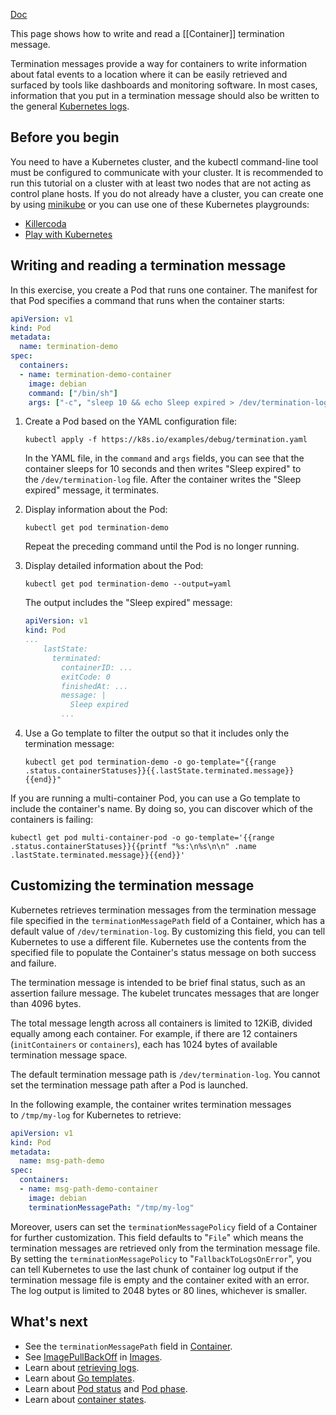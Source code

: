 [Doc](https://kubernetes.io/docs/tasks/debug/debug-application/determine-reason-pod-failure/) 

This page shows how to write and read a [[Container]] termination message.

Termination messages provide a way for containers to write information about fatal events to a location where it can be easily retrieved and surfaced by tools like dashboards and monitoring software. In most cases, information that you put in a termination message should also be written to the general [Kubernetes logs](https://kubernetes.io/docs/concepts/cluster-administration/logging/).

## Before you begin[](https://kubernetes.io/docs/tasks/debug/debug-application/determine-reason-pod-failure/#before-you-begin)

You need to have a Kubernetes cluster, and the kubectl command-line tool must be configured to communicate with your cluster. It is recommended to run this tutorial on a cluster with at least two nodes that are not acting as control plane hosts. If you do not already have a cluster, you can create one by using [minikube](https://minikube.sigs.k8s.io/docs/tutorials/multi_node/) or you can use one of these Kubernetes playgrounds:

- [Killercoda](https://killercoda.com/playgrounds/scenario/kubernetes)
- [Play with Kubernetes](https://labs.play-with-k8s.com/)

## Writing and reading a termination message[](https://kubernetes.io/docs/tasks/debug/debug-application/determine-reason-pod-failure/#writing-and-reading-a-termination-message)

In this exercise, you create a Pod that runs one container. The manifest for that Pod specifies a command that runs when the container starts:

```yaml
apiVersion: v1
kind: Pod
metadata:
  name: termination-demo
spec:
  containers:
  - name: termination-demo-container
    image: debian
    command: ["/bin/sh"]
    args: ["-c", "sleep 10 && echo Sleep expired > /dev/termination-log"]
```

1. Create a Pod based on the YAML configuration file:
    
    ```shell
    kubectl apply -f https://k8s.io/examples/debug/termination.yaml
    ```
    
    In the YAML file, in the `command` and `args` fields, you can see that the container sleeps for 10 seconds and then writes "Sleep expired" to the `/dev/termination-log` file. After the container writes the "Sleep expired" message, it terminates.
    
2. Display information about the Pod:
    
    ```shell
    kubectl get pod termination-demo
    ```
    
    Repeat the preceding command until the Pod is no longer running.
    
3. Display detailed information about the Pod:
    
    ```shell
    kubectl get pod termination-demo --output=yaml
    ```
    
    The output includes the "Sleep expired" message:
    
    ```yaml
    apiVersion: v1
    kind: Pod
    ...
        lastState:
          terminated:
            containerID: ...
            exitCode: 0
            finishedAt: ...
            message: |
              Sleep expired          
            ...
    ```
    
4. Use a Go template to filter the output so that it includes only the termination message:
    
    ```shell
    kubectl get pod termination-demo -o go-template="{{range .status.containerStatuses}}{{.lastState.terminated.message}}{{end}}"
    ```
    

If you are running a multi-container Pod, you can use a Go template to include the container's name. By doing so, you can discover which of the containers is failing:

```shell
kubectl get pod multi-container-pod -o go-template='{{range .status.containerStatuses}}{{printf "%s:\n%s\n\n" .name .lastState.terminated.message}}{{end}}'
```

## Customizing the termination message[](https://kubernetes.io/docs/tasks/debug/debug-application/determine-reason-pod-failure/#customizing-the-termination-message)

Kubernetes retrieves termination messages from the termination message file specified in the `terminationMessagePath` field of a Container, which has a default value of `/dev/termination-log`. By customizing this field, you can tell Kubernetes to use a different file. Kubernetes use the contents from the specified file to populate the Container's status message on both success and failure.

The termination message is intended to be brief final status, such as an assertion failure message. The kubelet truncates messages that are longer than 4096 bytes.

The total message length across all containers is limited to 12KiB, divided equally among each container. For example, if there are 12 containers (`initContainers` or `containers`), each has 1024 bytes of available termination message space.

The default termination message path is `/dev/termination-log`. You cannot set the termination message path after a Pod is launched.

In the following example, the container writes termination messages to `/tmp/my-log` for Kubernetes to retrieve:

```yaml
apiVersion: v1
kind: Pod
metadata:
  name: msg-path-demo
spec:
  containers:
  - name: msg-path-demo-container
    image: debian
    terminationMessagePath: "/tmp/my-log"
```

Moreover, users can set the `terminationMessagePolicy` field of a Container for further customization. This field defaults to "`File`" which means the termination messages are retrieved only from the termination message file. By setting the `terminationMessagePolicy` to "`FallbackToLogsOnError`", you can tell Kubernetes to use the last chunk of container log output if the termination message file is empty and the container exited with an error. The log output is limited to 2048 bytes or 80 lines, whichever is smaller.

## What's next[](https://kubernetes.io/docs/tasks/debug/debug-application/determine-reason-pod-failure/#what-s-next)

- See the `terminationMessagePath` field in [Container](https://kubernetes.io/docs/reference/generated/kubernetes-api/v1.31/#container-v1-core).
- See [ImagePullBackOff](https://kubernetes.io/docs/concepts/containers/images/#imagepullbackoff) in [Images](https://kubernetes.io/docs/concepts/containers/images/).
- Learn about [retrieving logs](https://kubernetes.io/docs/concepts/cluster-administration/logging/).
- Learn about [Go templates](https://pkg.go.dev/text/template).
- Learn about [Pod status](https://kubernetes.io/docs/tasks/debug/debug-application/debug-init-containers/#understanding-pod-status) and [Pod phase](https://kubernetes.io/docs/concepts/workloads/pods/pod-lifecycle/#pod-phase).
- Learn about [container states](https://kubernetes.io/docs/concepts/workloads/pods/pod-lifecycle/#container-states).